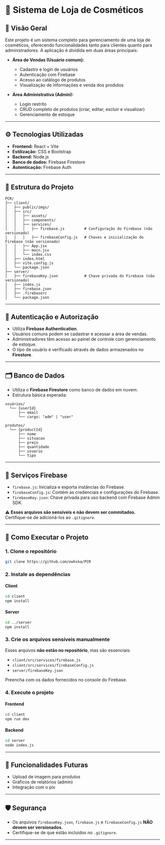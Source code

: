 # 🧴 Sistema de Loja de Cosméticos

## 📌 Visão Geral

Este projeto é um sistema completo para gerenciamento de uma loja de cosméticos, oferecendo funcionalidades tanto para clientes quanto para administradores. A aplicação é dividida em duas áreas principais:

- **Área de Vendas (Usuário comum):**
  - Cadastro e login de usuários
  - Autenticação com Firebase
  - Acesso ao catálogo de produtos
  - Visualização de informações e venda dos produtos

- **Área Administrativa (Admin):**
  - Login restrito
  - CRUD completo de produtos (criar, editar, excluir e visualizar)
  - Gerenciamento de estoque


---

## ⚙️ Tecnologias Utilizadas

- **Frontend:** React + Vite
- **Estilização:** CSS e Bootstrap
- **Backend:** Node.js
- **Banco de dados:** Firebase Firestore
- **Autenticação:** Firebase Auth

---

## 🧱 Estrutura do Projeto

```
PCR/
├── client/
│   ├── public/imgs/
│   ├── src/
│   │   ├── assets/
│   │   ├── components/
│   │   ├── services/
│   │   │   ├── firebase.js         # Configuração do Firebase (não versionado)
│   │   │   ├── firebaseConfig.js   # Chaves e inicialização do Firebase (não versionado)
│   │   ├── App.jsx
│   │   ├── main.jsx
│   │   └── index.css
│   ├── index.html
│   ├── vite.config.js
│   └── package.json
├── server/
│   ├── firebaseKey.json            # Chave privada do Firebase (não versionado)
│   ├── index.js
│   ├── firebase.json
│   ├── .firebaserc
│   └── package.json
```

---

## 🔐 Autenticação e Autorização

- Utiliza **Firebase Authentication**.
- Usuários comuns podem se cadastrar e acessar a área de vendas.
- Administradores têm acesso ao painel de controle com gerenciamento de estoque.
- O tipo de usuário é verificado através de dados armazenados no **Firestore**.

---

## 🗂️ Banco de Dados

- Utiliza o **Firebase Firestore** como banco de dados em nuvem.
- Estrutura básica esperada:

```
usuários/
  └── {userId}
      ├── email
      └── cargo: "adm" | "user"

produtos/
  └── {productId}
      ├── nome
      ├── situacao
      ├── preço
      ├── quantidade
      ├── usuario
      └── tipo
```

---

## 🔧 Serviços Firebase

- `firebase.js`: Inicializa e exporta instâncias do Firebase.
- `firebaseConfig.js`: Contém as credenciais e configurações do Firebase.
- `firebaseKey.json`: Chave privada para uso backend com Firebase Admin SDK.

⚠️ **Esses arquivos são sensíveis e não devem ser commitados.**  
Certifique-se de adicioná-los ao `.gitignore`.

---

## 🚀 Como Executar o Projeto

### 1. Clone o repositório

```bash
git clone https://github.com/owhska/PCR
```

### 2. Instale as dependências

#### Client

```bash
cd client
npm install
```

#### Server

```bash
cd ../server
npm install
```

### 3. Crie os arquivos sensíveis manualmente

Esses arquivos **não estão no repositório**, mas são essenciais:

- `client/src/services/firebase.js`
- `client/src/services/firebaseConfig.js`
- `server/firebaseKey.json`

Preencha com os dados fornecidos no console do Firebase.

### 4. Execute o projeto

#### Frontend

```bash
cd client
npm run dev
```

#### Backend

```bash
cd server
node index.js
```

---

## 🧪 Funcionalidades Futuras

- Upload de imagem para produtos
- Gráficos de relatórios (admin)
- Integração com o pix

---

## 🛡️ Segurança

- Os arquivos `firebaseKey.json`, `firebase.js` e `firebaseConfig.js` **NÃO devem ser versionados.**
- Certifique-se de que estão incluídos no `.gitignore`.

---